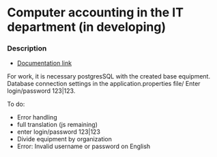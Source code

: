 # Computer accounting in the IT department (in developing) 

### Description

* [Documentation link](https://github.com/Dvorneg/it)

For work, it is necessary postgresSQL with the created base equipment.
Database connection settings in the application.properties file/
Enter login/password 123|123.

To do:
- Error handling
- full translation (js remaining)
- enter login/password 123|123
- Divide equipment by organization
- Error: Invalid username or password on English 